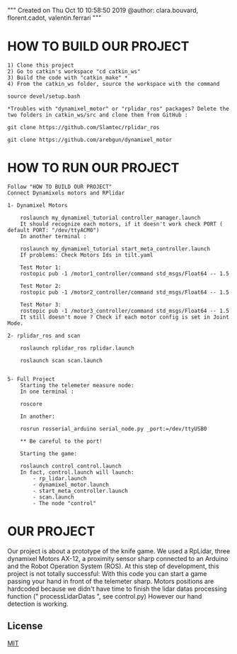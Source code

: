 """
Created on Thu Oct 10 10:58:50 2019
@author: clara.bouvard, florent.cadot, valentin.ferrari
"""

# HOW TO BUILD OUR PROJECT

    1) Clone this project
    2) Go to catkin's workspace "cd catkin_ws"
    3) Build the code with "catkin_make" *
    4) From the catkin_ws folder, source the workspace with the command 
   
    source devel/setup.bash

    *Troubles with "dynamixel_motor" or "rplidar_ros" packages? Delete the two folders in catkin_ws/src and clone them from GitHub : 
   
    git clone https://github.com/Slamtec/rplidar_ros
   
    git clone https://github.com/arebgun/dynamixel_motor

# HOW TO RUN OUR PROJECT
    
    Follow "HOW TO BUILD OUR PROJECT"
    Connect Dynamixels motors and RPlidar

    1- Dynamixel Motors
       
        roslaunch my_dynamixel_tutorial controller_manager.launch
        It should recognize each motors, if it doesn't work check PORT ( default PORT: "/dev/ttyACM0")
        In another terminal : 
       
        roslaunch my_dynamixel_tutorial start_meta_controller.launch        
        If problems: Check Motors Ids in tilt.yaml 

        Test Motor 1: 
        rostopic pub -1 /motor1_controller/command std_msgs/Float64 -- 1.5

        Test Motor 2: 
        rostopic pub -1 /motor2_controller/command std_msgs/Float64 -- 1.5

        Test Motor 3: 
        rostopic pub -1 /motor3_controller/command std_msgs/Float64 -- 1.5
        It still doesn't move ? Check if each motor config is set in Joint Mode.  
        
    2- rplidar_ros and scan
       
        roslaunch rplidar_ros rplidar.launch
           
        roslaunch scan scan.launch 
    

    5- Full Project
        Starting the telemeter measure node:
        In one terminal : 
       
        roscore
       
        In another: 
       
        rosrun rosserial_arduino serial_node.py _port:=/dev/ttyUSB0
    
        ** Be careful to the port! 

        Starting the game: 
       
        roslaunch control control.launch
        In fact, control.launch will launch:
            - rp_lidar.launch
            - dynamixel_motor.launch
            - start_meta_controller.launch 
            - scan.launch
            - The node "control" 

# OUR PROJECT

Our project is about a prototype of the knife game. 
We used a RpLidar, three dynamixel Motors AX-12, a proximity sensor sharp connected to an Arduino and the Robot Operation System (ROS).
At this step of development, this project is not totally successful:
With this code you can start a game passing your hand in front of the telemeter sharp. 
Motors positions are hardcoded because we didn't have time to finish the lidar datas processing function (" processLidarDatas ", see control.py)
However our hand detection is working. 

## License
[MIT](https://choosealicense.com/licenses/mit/)